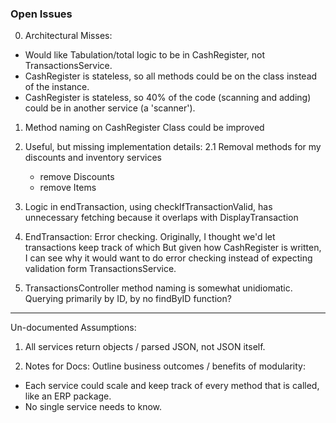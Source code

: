 ### Open Issues

0. Architectural Misses:
  - Would like Tabulation/total logic to be in CashRegister, not TransactionsService.
  - CashRegister is stateless, so all methods could be on the class instead of the instance.
  - CashRegister is stateless, so 40% of the code (scanning and adding) could be in another service (a 'scanner').

1. Method naming on CashRegister Class could be improved

2. Useful, but missing implementation details:
  2.1 Removal methods for my discounts and inventory services
    - remove Discounts
    - remove Items

3. Logic in endTransaction, using checkIfTransactionValid, has unnecessary fetching because it overlaps with DisplayTransaction

4. EndTransaction: Error checking.
  Originally, I thought we'd let transactions keep track of which  But given how CashRegister is written, I can see why it would want to do error checking instead of expecting validation form TransactionsService.

5. TransactionsController method naming is somewhat unidiomatic. Querying primarily by ID, by no findByID function?
________________________________

Un-documented Assumptions: 
1.  All services return objects / parsed JSON, not JSON itself.

2. Notes for Docs: Outline business outcomes / benefits of modularity: 
  - Each service could scale and keep track of every method that is called, like an ERP package.
  - No single service needs to know. 
